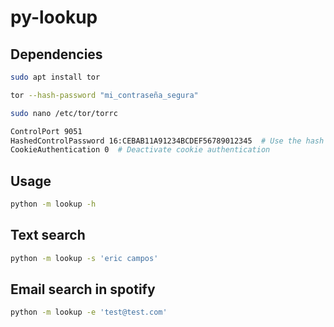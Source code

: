 # py-lookup

## Dependencies

```bash
sudo apt install tor
```

```bash
tor --hash-password "mi_contraseña_segura"
```

```bash
sudo nano /etc/tor/torrc
```

```bash
ControlPort 9051
HashedControlPassword 16:CEBAB11A91234BCDEF56789012345  # Use the hash generated by tor --hash-password
CookieAuthentication 0  # Deactivate cookie authentication
```

## Usage

```bash
python -m lookup -h
```

## Text search
```bash
python -m lookup -s 'eric campos'
```
  
## Email search in spotify  
```bash
python -m lookup -e 'test@test.com'
```